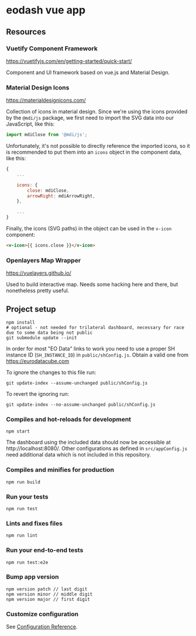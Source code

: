 # eodash vue app

## Resources
### Vuetify Component Framework
https://vuetifyjs.com/en/getting-started/quick-start/

Component and UI framework based on vue.js and Material Design.

### Material Design Icons
https://materialdesignicons.com/

Collection of icons in material design. Since we're using the icons provided by the `@mdi/js` package, we first need to import the SVG data into our JavaScript, like this:

```javascript
import mdiClose from '@mdi/js';
```

Unfortunately, it's not possible to directly reference the imported icons, so it is recommended to put them into an `icons` object in the component data, like this:

```javascript
{
    ...

    icons: {
        close: mdiClose,
        arrowRight: mdiArrowRight,
    },

    ...
}
```

Finally, the icons (SVG paths) in the object can be used in the `v-icon` component:

```html
<v-icon>{{ icons.close }}</v-icon>
```
### Openlayers Map Wrapper
https://vuelayers.github.io/

Used to build interactive map. Needs some hacking here and there, but nonetheless pretty useful.

## Project setup
```
npm install
# optional - not needed for trilateral dashboard, necessary for race due to some data being not public
git submodule update --init
```

In order for most "EO Data" links to work you need to use a proper SH instance
ID (`SH_INSTANCE_ID`) in `public/shConfig.js`. Obtain a valid one from
https://eurodatacube.com

To ignore the changes to this file run:
```
git update-index --assume-unchanged public/shConfig.js
```

To revert the ignoring run:

```
git update-index --no-assume-unchanged public/shConfig.js
```

### Compiles and hot-reloads for development
```
npm start
```

The dashboard using the included data should now be accessible at
http://localhost:8080/. Other configurations as defined in `src/appConfig.js`
need additional data which is not included in this repository.

### Compiles and minifies for production
```
npm run build
```

### Run your tests
```
npm run test
```

### Lints and fixes files
```
npm run lint
```

### Run your end-to-end tests
```
npm run test:e2e
```

### Bump app version
```
npm version patch // last digit
npm version minor // middle digit
npm version major // first digit
```

### Customize configuration
See [Configuration Reference](https://cli.vuejs.org/config/).
